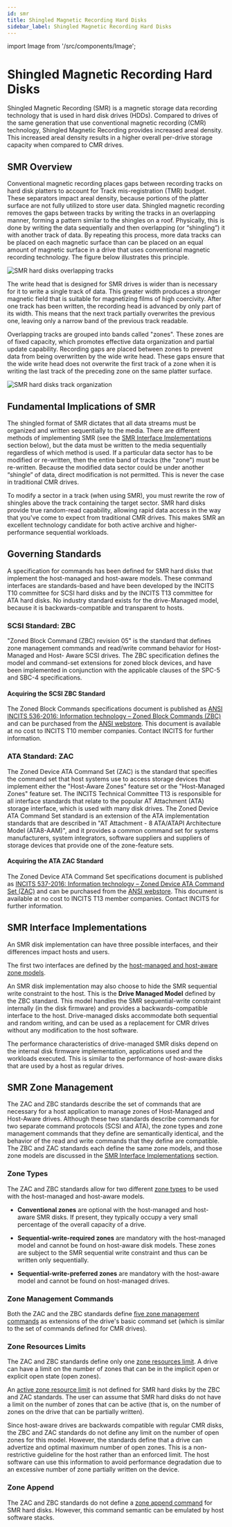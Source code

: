 ```yaml
---
id: smr
title: Shingled Magnetic Recording Hard Disks
sidebar_label: Shingled Magnetic Recording Hard Disks
---
```


import Image from '/src/components/Image';

# Shingled Magnetic Recording Hard Disks

Shingled Magnetic Recording (SMR) is a magnetic storage data recording
technology that is used in hard disk drives (HDDs). Compared to drives of the
same generation that use conventional magnetic recording (CMR) technology,
Shingled Magnetic Recording provides increased areal density. This increased
areal density results in a higher overall per-drive storage capacity when
compared to CMR drives.

## SMR Overview

Conventional magnetic recording places gaps between recording tracks on hard
disk platters to account for Track mis-registration (TMR) budget. These
separators impact areal density, because portions of the platter surface are not
fully utilized to store user data. Shingled magnetic recording removes the gaps
between tracks by writing the tracks in an overlapping manner, forming a pattern
similar to the shingles on a roof. Physically, this is done by writing the data
sequentially and then overlapping (or “shingling”) it with another track of
data. By repeating this process, more data tracks can be placed on each magnetic
surface than can be placed on an equal amount of magnetic surface in a drive
that uses conventional magnetic recording technology. The figure below
illustrates this principle.

<Image src="intro-smr-tracks.png"
title="SMR hard disks overlapping tracks"/>

The write head that is designed for SMR drives is wider than is necessary for
it to write a single track of data. This greater width produces a stronger
magnetic field that is suitable for magnetizing films of high coercivity. After
one track has been written, the recording head is advanced by only part of its
width. This means that the next track partially overwrites the previous one,
leaving only a narrow band of the previous track readable.

Overlapping tracks are grouped into bands called "zones". These zones are of
fixed capacity, which promotes effective data organization and partial update
capability. Recording gaps are placed between zones to prevent data from being
overwritten by the wide write head. These gaps ensure that the wide write head
does not overwrite the first track of a zone when it is writing the last track
of the preceding zone on the same platter surface.

<Image src="intro-smr-zones.png"
title="SMR hard disks track organization"/>

## Fundamental Implications of SMR

The shingled format of SMR dictates that all data streams must be organized and
written sequentially to the media. There are different methods of implementing
SMR (see the [SMR Interface
Implementations](/docs/introduction/smr#smr-interface-implementations) section
below), but the data must be written to the media sequentially regardless of
which method is used. If a particular data sector has to be modified or
re-written, then the entire band of tracks (the "zone") must be re-written.
Because the modified data sector could be under another “shingle” of data,
direct modification is not permitted. This is never the case in traditional CMR
drives.

To modify a sector in a track (when using SMR), you must rewrite the row of
shingles above the track containing the target sector. SMR hard disks provide
true random-read capability, allowing rapid data access in the way that you've
come to expect from traditional CMR drives. This makes SMR an excellent
technology candidate for both active archive and higher-performance sequential
workloads.

## Governing Standards

A specification for commands has been defined for SMR hard disks that implement
the host-managed and host-aware models. These command interfaces are
standards-based and have been developed by the INCITS T10 committee for SCSI
hard disks and by the INCITS T13 committee for ATA hard disks. No industry
standard exists for the drive-Managed model, because it is backwards-compatible
and transparent to hosts.

### SCSI Standard: ZBC

"Zoned Block Command (ZBC) revision 05" is the standard that defines zone
management commands and read/write command behavior for Host-Managed and Host-
Aware SCSI drives. The ZBC specification defines the model and command-set
extensions for zoned block devices, and have been implemented in conjunction
with the applicable clauses of the SPC-5 and SBC-4 specifications.

#### Acquiring the SCSI ZBC Standard

The Zoned Block Commands specifications document is published
as <a href="https://standards.incits.org/apps/group_public/project/details.php?project_id=525"
target="_blank">ANSI INCITS 536-2016: Information technology – Zoned Block
Commands (ZBC)</a> and can be purchased from the <a href="http://webstore.ansi.org/"
target="_blank">ANSI webstore</a>. This document is available at no cost to
INCITS T10 member companies. Contact INCITS for further information.

### ATA Standard: ZAC

The Zoned Device ATA Command Set (ZAC) is the standard that specifies the
command set that host systems use to access storage devices that implement
either the "Host-Aware Zones" feature set or the "Host-Managed Zones" feature
set. The INCITS Technical Committee T13 is responsible for all interface
standards that relate to the popular AT Attachment (ATA) storage interface,
which is used with many disk drives. The Zoned Device ATA Command Set standard
is an extension of the ATA implementation standards that are described in "AT
Attachment - 8 ATA/ATAPI Architecture Model (ATA8-AAM)", and it provides a
common command set for systems manufacturers, system integrators, software
suppliers and suppliers of storage devices that provide one of the
zone-feature sets.

#### Acquiring the ATA ZAC Standard

The Zoned Device ATA Command Set specifications document is published
as <a href="https://standards.incits.org/apps/group_public/project/details.php?project_id=403"
target="_blank">INCITS 537-2016: Information technology – Zoned Device ATA
Command Set (ZAC)</a> and can be purchased from the <a href="http://webstore.ansi.org/"
target="_blank">ANSI webstore</a>. This document is available at no cost to
INCITS T13 member companies. Contact INCITS for further information.

## SMR Interface Implementations

An SMR disk implementation can have three possible interfaces, and their
differences impact hosts and users.

The first two interfaces are defined by the [host-managed and host-aware zone
models](/docs/introduction/zoned-storage#zone-models).

An SMR disk implementation may also choose to hide the SMR sequential write
constraint to the host. This is the **Drive Managed Model** defined by the ZBC
standard. This model handles the SMR sequential-write constraint internally (in
the disk firmware) and provides a backwards-compatible interface to the host.
Drive-managed disks accommodate both sequential and random writing, and can be
used as a replacement for CMR drives without any modification to the host
software.

The performance characteristics of drive-managed SMR disks depend on the
internal disk firmware implementation, applications used and the workloads
executed. This is similar to the performance of host-aware disks that are
used by a host as regular drives.

## SMR Zone Management

The ZAC and ZBC standards describe the set of commands that are necessary for a
host application to manage zones of Host-Managed and Host-Aware drives.
Although these two standards describe commands for two separate command
protocols (SCSI and ATA), the zone types and zone management commands that they
define are semantically identical, and the behavior of the read and write
commands that they define are compatible. The ZBC and ZAC standards each define
the same zone models, and those zone models are discussed in the [SMR Interface
Implementations](#smr-interface-implementations) section.

### Zone Types

The ZAC and ZBC standards allow for two different [zone
types](/docs/introduction/zoned-storage#zone-types) to be used with the
host-managed and host-aware models.

* **Conventional zones** are optional with the host-managed and host-aware
  SMR disks. If present, they typically occupy a very small percentage of the
  overall capacity of a drive.

* **Sequential-write-required zones** are mandatory with the host-managed model
  and cannot be found on host-aware disk models. These zones are subject to the
  SMR sequential write constraint and thus can be written only sequentially.

* **Sequential-write-preferred zones** are mandatory with the host-aware model
  and cannot be found on host-managed drives.

### Zone Management Commands

Both the ZAC and the ZBC standards define [five zone management
commands](/docs/introduction/zoned-storage#zone-management-commands) as
extensions of the drive's basic command set (which is similar to the set of
commands defined for CMR drives).

### Zone Resources Limits

The ZAC and ZBC standards define only one [zone resources
limit](/docs/introduction/zoned-storage#zone-resources-limits). A drive can have
a limit on the number of zones that can be in the implicit open or explicit open
state (open zones).

An [active zone resource
limit](/docs/introduction/zoned-storage#active-zones-limit) is not defined for
SMR hard disks by the ZBC and ZAC standards.  The user can assume that SMR hard
disks do not have a limit on the number of zones that can be active (that is, on
the number of zones on the drive that can be partially written).

Since host-aware drives are backwards compatible with regular CMR disks, the
ZBC and ZAC standards do not define any limit on the number of open zones for
this model. However, the standards define that a drive can advertize and optimal
maximum number of open zones. This is a non-restrictive guideline for the host
rather than an enforced limit. The host software can use this information to
avoid performance degradation due to an excessive number of zone partially
written on the device.

### Zone Append

The ZAC and ZBC standards do not define a [zone append
command](/docs/introduction/zoned-storage#zone-append) for SMR hard disks.
However, this command semantic can be emulated by host software stacks.
